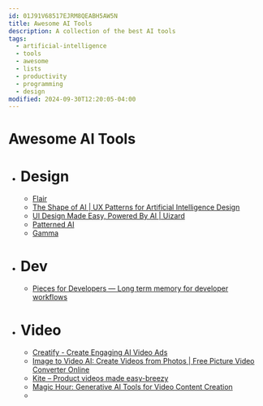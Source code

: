 ```yaml
---
id: 01J91V68517EJRM8QEABH5AW5N
title: Awesome AI Tools
description: A collection of the best AI tools
tags:
  - artificial-intelligence
  - tools
  - awesome
  - lists
  - productivity
  - programming
  - design
modified: 2024-09-30T12:20:05-04:00
---
```

# Awesome AI Tools

- # Design
	- [Flair](https://app.flair.ai/)
	- [The Shape of AI | UX Patterns for Artificial Intelligence Design](https://www.shapeof.ai/?ref=riseofmachine.com)
	- [UI Design Made Easy, Powered By AI | Uizard](https://uizard.io/?ref=riseofmachine.com)
	- [Patterned AI](https://www.patterned.ai/?ref=riseofmachine.com)
	- [Gamma](https://gamma.app/)

- # Dev
	- [Pieces for Developers — Long term memory for developer workflows](https://pieces.app/?ref=riseofmachine.com)

- # Video
	- [Creatify - Create Engaging AI Video Ads](https://creatify.ai/?ref=riseofmachine.com)
	- [Image to Video AI: Create Videos from Photos | Free Picture Video Converter Online](https://image2video.ai/)
	- [Kite – Product videos made easy-breezy](https://kite.video/)
	- [Magic Hour: Generative AI Tools for Video Content Creation](https://magichour.ai/)
	- 